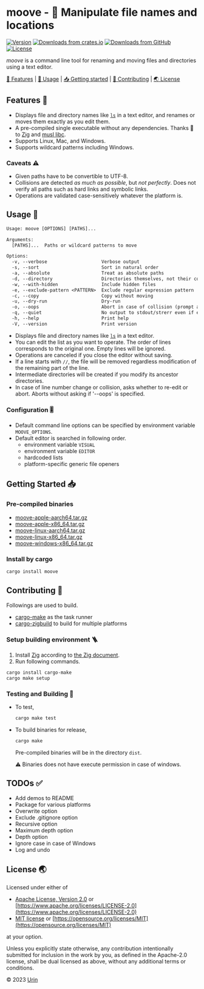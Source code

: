 # moove - 🚚 Manipulate file names and locations

[![Version][image-version]][url-version]
[![Downloads from crates.io][image-downloads-crates]][url-crates.io]
[![Downloads from GitHub][image-downloads-github]][url-latest-release]
[![License][image-license]](#license-)

*moove* is a command line tool for renaming and moving files and directories using a text editor.

[🎨 Features](#features-) \|
[🚀 Usage](#usage-) \|
[📥 Getting started](#getting-started-) \|
[💙 Contributing](#contributing-) \|
[🌏 License](#license-)


## Features 🎨

- Displays file and directory names like [`ls`](https://man7.org/linux/man-pages/man1/ls.1.html) in a text editor,
  and renames or moves them exactly as you edit them.
- A pre-compiled single executable without any dependencies.
  Thanks 💖 to [Zig](https://ziglang.org/) and [musl libc](https://musl.libc.org/).
- Supports Linux, Mac, and Windows.
- Supports wildcard patterns including Windows.

### Caveats ⚠

- Given paths have to be convertible to UTF-8.
- Collisions are detected *as much as possible*, but *not perfectly*.
  Does not verify all paths such as hard links and symbolic links.
- Operations are validated case-sensitively whatever the platform is.

## Usage 🚀

```txt
Usage: moove [OPTIONS] [PATHS]...

Arguments:
  [PATHS]...  Paths or wildcard patterns to move

Options:
  -v, --verbose                    Verbose output
  -s, --sort                       Sort in natural order
  -a, --absolute                   Treat as absolute paths
  -d, --directory                  Directories themselves, not their contents
  -w, --with-hidden                Include hidden files
  -e, --exclude-pattern <PATTERN>  Exclude regular expression pattern
  -c, --copy                       Copy without moving
  -u, --dry-run                    Dry-run
  -o, --oops                       Abort in case of collision (prompt as default)
  -q, --quiet                      No output to stdout/strerr even if error
  -h, --help                       Print help
  -V, --version                    Print version
```

- Displays file and directory names like [`ls`](https://man7.org/linux/man-pages/man1/ls.1.html) in a text editor.
- You can edit the list as you want to operate. The order of lines corresponds to the original one. Empty lines will be ignored.
- Operations are canceled if you close the editor without saving.
- If a line starts with `//`, the file will be removed regardless modification of the remaining part of the line.
- Intermediate directories will be created if you modify its ancestor directories.
- In case of line number change or collision, asks whether to re-edit or abort. Aborts without asking if '--oops' is specified.

### Configuration 🎚

- Default command line options can be specified by environment variable `MOOVE_OPTIONS`.
- Default editor is searched in following order.
  - environment variable `VISUAL`
  - environment variable `EDITOR`
  - hardcoded lists
  - platform-specific generic file openers

## Getting Started 📥

### Pre-compiled binaries

- [moove-apple-aarch64.tar.gz](https://github.com/urin/moove/releases/latest/download/moove-apple-aarch64.tar.gz)
- [moove-apple-x86_64.tar.gz](https://github.com/urin/moove/releases/latest/download/moove-apple-x86_64.tar.gz)
- [moove-linux-aarch64.tar.gz](https://github.com/urin/moove/releases/latest/download/moove-linux-aarch64.tar.gz)
- [moove-linux-x86_64.tar.gz](https://github.com/urin/moove/releases/latest/download/moove-linux-x86_64.tar.gz)
- [moove-windows-x86_64.tar.gz](https://github.com/urin/moove/releases/latest/download/moove-windows-x86_64.tar.gz)

### Install by cargo

```sh
cargo install moove
```

## Contributing 💙

Followings are used to build.

- [cargo-make](https://crates.io/crates/cargo-make/) as the task runner
- [cargo-zigbuild](https://crates.io/crates/cargo-zigbuild) to build for multiple platforms

### Setup building environment 🪜

1. Install [Zig](https://ziglang.org/) according to [the Zig document](https://ziglang.org/learn/getting-started/#installing-zig).
2. Run following commands.
```sh
cargo install cargo-make
cargo make setup
```

### Testing and Building 🔨

- To test,
  ```txt
  cargo make test
  ```

- To build binaries for release,
  ```txt
  cargo make
  ```
  Pre-compiled binaries will be in the directory `dist`.

  ⚠  Binaries does not have execute permission in case of windows.

## TODOs ✅

- Add demos to README
- Package for various platforms
- Overwrite option
- Exclude .gitignore option
- Recursive option
- Maximum depth option
- Depth option
- Ignore case in case of Windows
- Log and undo

## License 🌏

Licensed under either of

- [Apache License, Version 2.0][url-license-apache] or
  [https://www.apache.org/licenses/LICENSE-2.0](https://www.apache.org/licenses/LICENSE-2.0)
- [MIT license][url-license-mit] or
  [https://opensource.org/licenses/MIT](https://opensource.org/licenses/MIT)

at your option.

Unless you explicitly state otherwise, any contribution intentionally submitted
for inclusion in the work by you, as defined in the Apache-2.0 license, shall be
dual licensed as above, without any additional terms or conditions.

© 2023 [Urin](https://github.com/urin)

<!-- Reference -->

[image-license]: https://img.shields.io/badge/license-MIT%2FApache--2.0-lightgrey?style=flat
[image-downloads-crates]: https://img.shields.io/crates/d/moove?label=downloads&style=flat
[image-downloads-github]: https://img.shields.io/github/downloads/urin/moove/total?label=from%20GitHub&style=flat
[image-version]: https://img.shields.io/crates/v/moove.svg?style=flat

[url-license-mit]: https://github.com/urin/moove/blob/main/LICENSE-MIT
[url-license-apache]: https://github.com/urin/moove/blob/main/LICENSE-APACHE
[url-latest-release]: https://github.com/urin/moove/releases/latest
[url-releases]: https://github.com/urin/moove/releases
[url-version]: https://crates.io/crates/moove/versions
[url-crates.io]: https://crates.io/crates/moove

